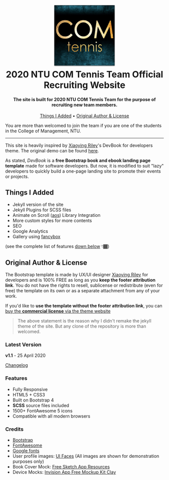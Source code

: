 <h1 align="center">
  <br>
  <a href="https://2020ntucomtennis.now.sh/"><img src="/images/favicon/android-chrome-512x512.png" alt="@ntucomtennis" width="200"></a>
  <br>
  2020 NTU COM Tennis Team Official Recruiting Website
  <br>
</h1>

<h4 align="center">The site is built for 2020 NTU COM Tennis Team for the purpose of recruiting new team members.</h4>

<p align="center">
  <a href="#things-i-added">Things I Added</a> •
  <a href="#Original-Author--License">Original Author & License</a>
</p>


You are more than welcomed to join the team if you are one of the students in the College of Management, NTU.

<hr>

This site is heavily inspired by [Xiaoying Riley](https://twitter.com/3rdwave_themes)'s DevBook for developers theme. The original demo can be found [here](https://themes.3rdwavemedia.com/demo/devbook/).

As stated, *DevBook* is a **free Bootstrap book and ebook landing page template** made for software developers. But now, it is modified to suit "lazy" developers to quickly build a one-page landing site to promote their events or projects.

## Things I Added
- Jekyll version of the site
- Jekyll Plugins for SCSS files
- Animate on Scroll ([aos](https://michalsnik.github.io/aos/)) Library Integration
- More custom styles for more contents
- SEO
- Google Analytics
- Gallery using [fancybox](https://fancyapps.com/fancybox/3/docs/)

(see the complete list of features [down below](#Features) 👇🏾)

## Original Author & License
The Bootstrap template is made by UX/UI designer [Xiaoying Riley](https://twitter.com/3rdwave_themes) for developers and is 100% FREE as long as you **keep the footer attribution link**. You do not have the rights to resell, sublicense or redistribute (even for free) the template on its own or as a separate attachment from any of your work.

If you'd like to **use the template without the footer attribution link**, you can [buy the **commercial license** via the theme website](https://themes.3rdwavemedia.com/bootstrap-templates/startup/devbook-free-bootstrap-4-book-ebook-landing-page-template-for-developers/)

> The above statement is the reason why I didn't remake the jekyll theme of the site. But any clone of the repository is more than welcomed.

### Latest Version
**v1.1** - 25 April 2020

[Changelog](https://themes.3rdwavemedia.com/bootstrap-templates/startup/devbook-free-bootstrap-4-book-ebook-landing-page-template-for-developers/?target=changelog)

### Features

-  Fully Responsive
-  HTML5 + CSS3
-  Built on Bootstrap 4
-  **SCSS** source files included
-  1500+ FontAwesome 5 icons
-  Compatible with all modern browsers

### Credits
- [Bootstrap](https://getbootstrap.com/)
- [FontAwesome](https://fortawesome.github.io/Font-Awesome/)
- [Google fonts](https://fonts.google.com/)
- User profile images: [UI Faces](https://uifaces.co/) (All images are shown for demonstration purposes only)
- Book Cover Mock: [Free Sketch App Resources](https://www.sketchappsources.com/free-source/1563-book-cover-template-sketch-freebie-resource.html)
- Device Mocks: [Invision App Free Mockup Kit Clay](https://www.invisionapp.com/inside-design/design-resources/clay-device-mockup-kit/)